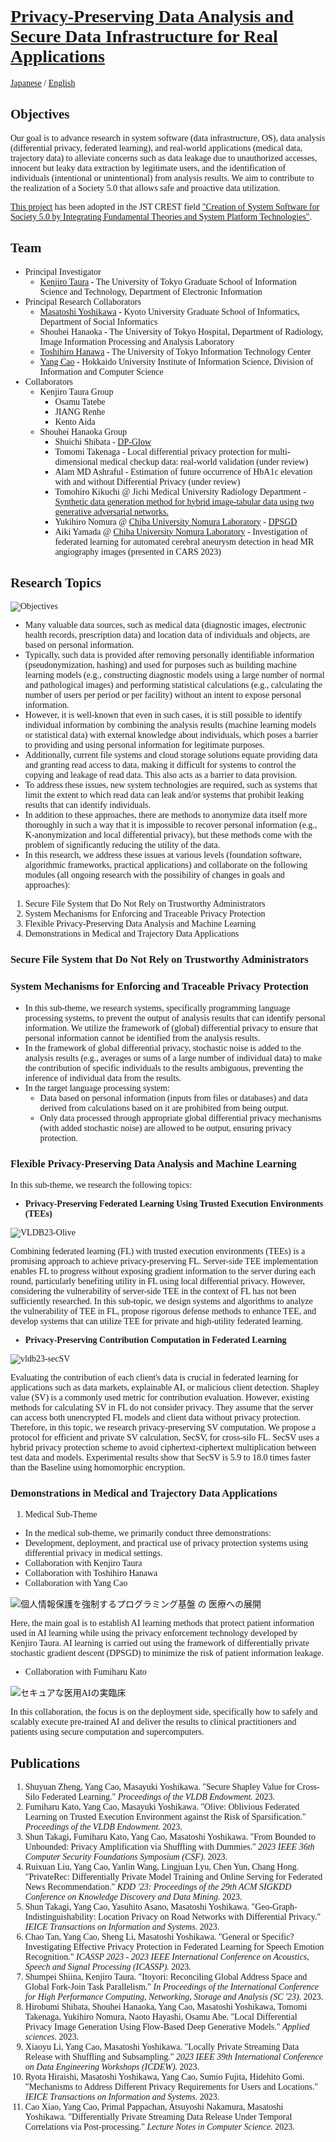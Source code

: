 <style>
  body {
    font-family: Times-New-Roman;
  }
</style>

# [Privacy-Preserving Data Analysis and Secure Data Infrastructure for Real Applications](https://www.jst.go.jp/kisoken/crest/project/1111114/1111114_2021.html)

[Japanese](index.md) / [English](index_eng.md)

## Objectives

Our goal is to advance research in system software (data infrastructure, OS), data analysis (differential privacy, federated learning), and real-world applications (medical data, trajectory data) to alleviate concerns such as data leakage due to unauthorized accesses, innocent but leaky data extraction by legitimate users, and the identification of individuals (intentional or unintentional) from analysis results. We aim to contribute to the realization of a Society 5.0 that allows safe and proactive data utilization.

[This project](https://www.jst.go.jp/kisoken/crest/project/1111114/1111114_2021.html) has been adopted in the JST CREST field ["Creation of System Software for Society 5.0 by Integrating Fundamental Theories and System Platform Technologies"](https://www.jst.go.jp/kisoken/crest/en/research_area/ongoing/area2021-2.html).

## Team

* Principal Investigator
  * [Kenjiro Taura](https://www.eidos.ic.i.u-tokyo.ac.jp/~tau/) - The University of Tokyo Graduate School of Information Science and Technology, Department of Electronic Information
* Principal Research Collaborators
  * [Masatoshi Yoshikawa](https://www.db.soc.i.kyoto-u.ac.jp/~yoshikawa/) - Kyoto University Graduate School of Informatics, Department of Social Informatics
  * Shouhei Hanaoka - The University of Tokyo Hospital, Department of Radiology, Image Information Processing and Analysis Laboratory
  * [Toshihiro Hanawa](https://www.cspp.cc.u-tokyo.ac.jp/hanawa/) - The University of Tokyo Information Technology Center
  * [Yang Cao](https://yangcao88.github.io/) - Hokkaido University Institute of Information Science, Division of Information and Computer Science
* Collaborators
  * Kenjiro Taura Group
    * Osamu Tatebe
    * JIANG Renhe
    * Kento Aida
  * Shouhei Hanaoka Group
    * Shuichi Shibata - [DP-Glow](https://www.mdpi.com/2076-3417/13/18/10132)
    * Tomomi Takenaga - Local differential privacy protection for multi-dimensional medical checkup data: real-world validation (under review)
    * Alam MD Ashraful - Estimation of future occurrence of HbA1c elevation with and without Differential Privacy (under review)
    * Tomohiro Kikuchi @ Jichi Medical University Radiology Department - [Synthetic data generation method for hybrid image-tabular data using two generative adversarial networks.](https://arxiv.org/abs/2308.07573)
    * Yukihiro Nomura @ [Chiba University Nomura Laboratory](https://www.cfme.chiba-u.jp/staff/detail.php?index=nomura) - [DPSGD](https://1drv.ms/i/s!AsqSQ39DdrGCjagndybXE2nYbw9F-A?e=f16Qss)
    * Aiki Yamada @ [Chiba University Nomura Laboratory](https://www.cfme.chiba-u.jp/staff/detail.php?index=nomura) - Investigation of federated learning for automated cerebral aneurysm detection in head MR angiography images (presented in CARS 2023)

## Research Topics

![Objectives](img/goals.png "Sample")

* Many valuable data sources, such as medical data (diagnostic images, electronic health records, prescription data) and location data of individuals and objects, are based on personal information.
* Typically, such data is provided after removing personally identifiable information (pseudonymization, hashing) and used for purposes such as building machine learning models (e.g., constructing diagnostic models using a large number of normal and pathological images) and performing statistical calculations (e.g., calculating the number of users per period or per facility) without an intent to expose personal information.
* However, it is well-known that even in such cases, it is still possible to identify individual information by combining the analysis results (machine learning models or statistical data) with external knowledge about individuals, which poses a barrier to providing and using personal information for legitimate purposes.
* Additionally, current file systems and cloud storage solutions equate providing data and granting read access to data, making it difficult for systems to control the copying and leakage of read data. This also acts as a barrier to data provision.
* To address these issues, new system technologies are required, such as systems that limit the extent to which read data can leak and/or systems that prohibit leaking results that can identify individuals.
* In addition to these approaches, there are methods to anonymize data itself more thoroughly in such a way that it is impossible to recover personal information (e.g., K-anonymization and local differential privacy), but these methods come with the problem of significantly reducing the utility of the data.
* In this research, we address these issues at various levels (foundation software, algorithmic frameworks, practical applications) and collaborate on the following modules (all ongoing research with the possibility of changes in goals and approaches):

 1. Secure File System that Do Not Rely on Trustworthy Administrators
 2. System Mechanisms for Enforcing and Traceable Privacy Protection
 3. Flexible Privacy-Preserving Data Analysis and Machine Learning
 4. Demonstrations in Medical and Trajectory Data Applications

### Secure File System that Do Not Rely on Trustworthy Administrators

### System Mechanisms for Enforcing and Traceable Privacy Protection

* In this sub-theme, we research systems, specifically programming language processing systems, to prevent the output of analysis results that can identify personal information. We utilize the framework of (global) differential privacy to ensure that personal information cannot be identified from the analysis results.
* In the framework of global differential privacy, stochastic noise is added to the analysis results (e.g., averages or sums of a large number of individual data) to make the contribution of specific individuals to the results ambiguous, preventing the inference of individual data from the results.
* In the target language processing system:
   * Data based on personal information (inputs from files or databases) and data derived from calculations based on it are prohibited from being output.
   * Only data processed through appropriate global differential privacy mechanisms (with added stochastic noise) are allowed to be output, ensuring privacy protection.

### Flexible Privacy-Preserving Data Analysis and Machine Learning

In this sub-theme, we research the following topics:

- **Privacy-Preserving Federated Learning Using Trusted Execution Environments (TEEs)**

![VLDB23-Olive](img/VLDB23-Olive.png)

Combining federated learning (FL) with trusted execution environments (TEEs) is a promising approach to achieve privacy-preserving FL. Server-side TEE implementation enables FL to progress without exposing gradient information to the server during each round, particularly benefiting utility in FL using local differential privacy. However, considering the vulnerability of server-side TEE in the context of FL has not been sufficiently researched. In this sub-topic, we design systems and algorithms to analyze the vulnerability of TEE in FL, propose rigorous defense methods to enhance TEE, and develop systems that can utilize TEE for private and high-utility federated learning.

- **Privacy-Preserving Contribution Computation in Federated Learning**

![vldb23-secSV](img/vldb23-secSV.png)

Evaluating the contribution of each client's data is crucial in federated learning for applications such as data markets, explainable AI, or malicious client detection. Shapley value (SV) is a commonly used metric for contribution evaluation. However, existing methods for calculating SV in FL do not consider privacy. They assume that the server can access both unencrypted FL models and client data without privacy protection. Therefore, in this topic, we research privacy-preserving SV computation. We propose a protocol for efficient and private SV calculation, SecSV, for cross-silo FL. SecSV uses a hybrid privacy protection scheme to avoid ciphertext-ciphertext multiplication between test data and models. Experimental results show that SecSV is 5.9 to 18.0 times faster than the Baseline using homomorphic encryption.

### Demonstrations in Medical and Trajectory Data Applications

 1. Medical Sub-Theme
  * In the medical sub-theme, we primarily conduct three demonstrations:
  * Development, deployment, and practical use of privacy protection systems using differential privacy in medical settings.
  * Collaboration with Kenjiro Taura
  * Collaboration with Toshihiro Hanawa
  * Collaboration with Yang Cao

![個人情報保護を強制するプログラミング基盤 の 医療への展開](img/TauraHanaoka.png)

Here, the main goal is to establish AI learning methods that protect patient information used in AI learning while using the privacy enforcement technology developed by Kenjiro Taura. AI learning is carried out using the framework of differentially private stochastic gradient descent (DPSGD) to minimize the risk of patient information leakage.

  * Collaboration with Fumiharu Kato

![セキュアな医用AIの実臨床](img/HanawaHanaoka.png)

In this collaboration, the focus is on the deployment side, specifically how to safely and scalably execute pre-trained AI and deliver the results to clinical practitioners and patients using secure computation and supercomputers.

## Publications

 1. Shuyuan Zheng, Yang Cao, Masayuki Yoshikawa. "Secure Shapley Value for Cross-Silo Federated Learning." _Proceedings of the VLDB Endowment._ 2023.
 2. Fumiharu Kato, Yang Cao, Masayuki Yoshikawa. "Olive: Oblivious Federated Learning on Trusted Execution Environment against the Risk of Sparsification." _Proceedings of the VLDB Endowment._ 2023.
 3. Shun Takagi, Fumiharu Kato, Yang Cao, Masatoshi Yoshikawa. "From Bounded to Unbounded: Privacy Amplification via Shuffling with Dummies." _2023 IEEE 36th Computer Security Foundations Symposium (CSF)._ 2023.
 4. Ruixuan Liu, Yang Cao, Yanlin Wang, Lingjuan Lyu, Chen Yun, Chang Hong. "PrivateRec: Differentially Private Model Training and Online Serving for Federated News Recommendation." _KDD '23: Proceedings of the 29th ACM SIGKDD Conference on Knowledge Discovery and Data Mining._ 2023.
 5. Shun Takagi, Yang Cao, Yasuhito Asano, Masatoshi Yoshikawa. "Geo-Graph-Indistinguishability: Location Privacy on Road Networks with Differential Privacy." _IEICE Transactions on Information and Systems._ 2023.
 6. Chao Tan, Yang Cao, Sheng Li, Masatoshi Yoshikawa. "General or Specific? Investigating Effective Privacy Protection in Federated Learning for Speech Emotion Recognition." _ICASSP 2023 - 2023 IEEE International Conference on Acoustics, Speech and Signal Processing (ICASSP)._ 2023.
 7. Shumpei Shiina, Kenjiro Taura. "Itoyori: Reconciling Global Address Space and Global Fork-Join Task Parallelism." _In Proceedings of the International Conference for High Performance Computing, Networking, Storage and Analysis (SC '23)._ 2023.
 8. Hirobumi Shibata, Shouhei Hanaoka, Yang Cao, Masatoshi Yoshikawa, Tomomi Takenaga, Yukihiro Nomura, Naoto Hayashi, Osamu Abe. "Local Differential Privacy Image Generation Using Flow-Based Deep Generative Models." _Applied sciences._ 2023.
 9. Xiaoyu Li, Yang Cao, Masatoshi Yoshikawa. "Locally Private Streaming Data Release with Shuffling and Subsampling." _2023 IEEE 39th International Conference on Data Engineering Workshops (ICDEW)._ 2023.
 10. Ryota Hiraishi, Masatoshi Yoshikawa, Yang Cao, Sumio Fujita, Hidehito Gomi. "Mechanisms to Address Different Privacy Requirements for Users and Locations." _IEICE Transactions on Information and Systems._ 2023.
 11. Cao Xiao, Yang Cao, Primal Pappachan, Atsuyoshi Nakamura, Masatoshi Yoshikawa. "Differentially Private Streaming Data Release Under Temporal Correlations via Post-processing." _Lecture Notes in Computer Science._ 2023.
